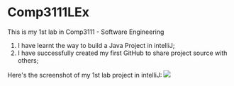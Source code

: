 # Comp3111LEx
This is my 1st lab in Comp3111 - Software Engineering

  1. I have learnt the way to build a Java Project in intelliJ;
  2. I have successfully created my first GitHub to share project source with others;

Here's the screenshot of my 1st lab project in intelliJ:
![](blob:https://github.com/73cb3972-094a-4f44-a7b5-c98827ac0637)


